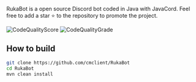 RukaBot is a open source Discord bot coded in Java with JavaCord.
Feel free to add a star ⭐ to the repository to promote the project.

![CodeQualityScore](https://www.code-inspector.com/project/29488/score/svg) ![CodeQualityGrade](https://www.code-inspector.com/project/29488/status/svg)

## How to build
```sh
git clone https://github.com/cmclient/RukaBot
cd RukaBot
mvn clean install
```
